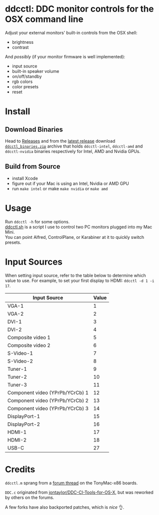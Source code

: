 # ddcctl: DDC monitor controls for the OSX command line #
Adjust your external monitors' built-in controls from the OSX shell:

* brightness
* contrast

And *possibly* (if your monitor firmware is well implemented):

* input source
* built-in speaker volume
* on/off/standby
* rgb colors
* color presets
* reset

# Install #
## Download Binaries ##
Head to [Releases](https://github.com/kfix/ddcctl/releases) and from the
[latest release](https://github.com/kfix/ddcctl/releases/latest) download
[`ddcctl_binaries.zip`](https://github.com/kfix/ddcctl/releases/latest/download/ddcctl_binaries.zip)
archive that holds `ddcctl-intel`, `ddcctl-amd` and `ddcctl-nvidia` binaries
respectively for Intel, AMD and Nvidia GPUs.

## Build from Source ##
* install Xcode
* figure out if your Mac is using an Intel, Nvidia or AMD GPU
* run `make intel` or make `make nvidia` or `make amd`

# Usage #
Run `ddcctl -h` for some options.  
[ddcctl.sh](/ddcctl.sh) is a script I use to control two PC monitors plugged
into my Mac Mini.  
You can point Alfred, ControlPlane, or Karabiner at it to quickly switch
presets.

# Input Sources #
When setting input source, refer to the table below to determine which value to
use. For example, to set your first display to HDMI: `ddcctl -d 1 -i 17`.

| Input Source | Value        |
| ------------- |-------------|
| VGA-1 | 1 |
| VGA-2 | 2 |
| DVI-1 | 3 |
| DVI-2 | 4 |
| Composite video 1 | 5 |
| Composite video 2 | 6 |
| S-Video-1 | 7 |
| S-Video-2 | 8 |
| Tuner-1 | 9 |
| Tuner-2 | 10 |
| Tuner-3 | 11 |
| Component video (YPrPb/YCrCb) 1 | 12 |
| Component video (YPrPb/YCrCb) 2 | 13 |
| Component video (YPrPb/YCrCb) 3 | 14 |
| DisplayPort-1 | 15 |
| DisplayPort-2 | 16 |
| HDMI-1 | 17 |
| HDMI-2 | 18 |
| USB-C | 27 |

# Credits #
`ddcctl.m` sprang from a
[forum thread](https://www.tonymacx86.com/threads/controlling-your-monitor-with-osx-ddc-panel.90077/page-6#post-795208)
on the TonyMac-x86 boards.

`DDC.c` originated from
[jontaylor/DDC-CI-Tools-for-OS-X](https://github.com/jontaylor/DDC-CI-Tools-for-OS-X),
but was reworked by others on the forums.  

A few forks have also backported patches, which is *nice* :ok_hand:.
